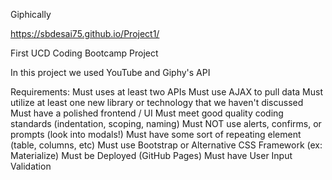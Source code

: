 Giphically

https://sbdesai75.github.io/Project1/

First UCD Coding Bootcamp Project

In this project we used YouTube and Giphy's API


Requirements:
Must uses at least two APIs
Must use AJAX to pull data
Must utilize at least one new library or technology that we haven't discussed
Must have a polished frontend / UI
Must meet good quality coding standards (indentation, scoping, naming)
Must NOT use alerts, confirms, or prompts (look into modals!)
Must have some sort of repeating element (table, columns, etc)
Must use Bootstrap or Alternative CSS Framework (ex: Materialize)
Must be Deployed (GitHub Pages)
Must have User Input Validation

